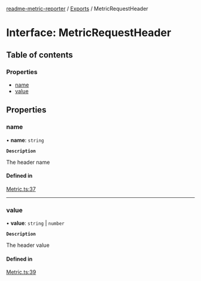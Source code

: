 [readme-metric-reporter](../README.md) / [Exports](../modules.md) / MetricRequestHeader

# Interface: MetricRequestHeader

## Table of contents

### Properties

- [name](MetricRequestHeader.md#name)
- [value](MetricRequestHeader.md#value)

## Properties

### name

• **name**: `string`

**`Description`**

The header name

#### Defined in

[Metric.ts:37](https://github.com/igrek8/readme-metric-reporter/blob/966dd02/src/Metric.ts#L37)

___

### value

• **value**: `string` \| `number`

**`Description`**

The header value

#### Defined in

[Metric.ts:39](https://github.com/igrek8/readme-metric-reporter/blob/966dd02/src/Metric.ts#L39)
